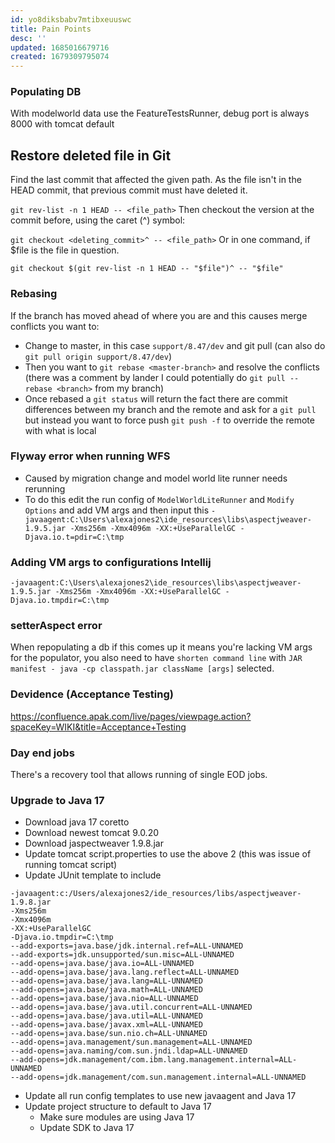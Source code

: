 ```yaml
---
id: yo8diksbabv7mtibxeuuswc
title: Pain Points
desc: ''
updated: 1685016679716
created: 1679309795074
---
```


### Populating DB
With modelworld data use the FeatureTestsRunner, debug port is always 8000 with tomcat default

## Restore deleted file in Git
Find the last commit that affected the given path. As the file isn't in the HEAD commit, that previous commit must have deleted it.

`git rev-list -n 1 HEAD -- <file_path>`
Then checkout the version at the commit before, using the caret (^) symbol:

`git checkout <deleting_commit>^ -- <file_path>`
Or in one command, if $file is the file in question.

`git checkout $(git rev-list -n 1 HEAD -- "$file")^ -- "$file"`

### Rebasing
If the branch has moved ahead of where you are and this causes merge conflicts you want to:
- Change to master, in this case `support/8.47/dev` and git pull (can also do `git pull origin support/8.47/dev`)
- Then you want to `git rebase <master-branch>` and resolve the conflicts (there was a comment by lander I could potentially do `git pull --rebase <branch>` from my branch)
- Once rebased a `git status` will return the fact there are commit differences between my branch and the remote and ask for a `git pull` but instead you want to force push `git push -f` to override the remote with what is local

### Flyway error when running WFS
- Caused by migration change and model world lite runner needs rerunning
- To do this edit the run config of `ModelWorldLiteRunner` and `Modify Options` and add VM args and then input this `-javaagent:C:\Users\alexajones2\ide_resources\libs\aspectjweaver-1.9.5.jar -Xms256m -Xmx4096m -XX:+UseParallelGC -Djava.io.t=pdir=C:\tmp`

### Adding VM args to configurations Intellij
`-javaagent:C:\Users\alexajones2\ide_resources\libs\aspectjweaver-1.9.5.jar -Xms256m -Xmx4096m -XX:+UseParallelGC -Djava.io.tmpdir=C:\tmp`

### setterAspect error
When repopulating a db if this comes up it means you're lacking VM args for the populator, you also need to have `shorten command line` with `JAR manifest - java -cp classpath.jar className [args]` selected.

### Devidence (Acceptance Testing)
https://confluence.apak.com/live/pages/viewpage.action?spaceKey=WIKI&title=Acceptance+Testing

### Day end jobs
There's a recovery tool that allows running of single EOD jobs.

### Upgrade to Java 17
- Download java 17 coretto
- Download newest tomcat 9.0.20
- Download jaspectweaver 1.9.8.jar
- Update tomcat script.properties to use the above 2 (this was issue of running tomcat script)
- Update JUnit template to include
```
-javaagent:c:/Users/alexajones2/ide_resources/libs/aspectjweaver-1.9.8.jar
-Xms256m
-Xmx4096m
-XX:+UseParallelGC
-Djava.io.tmpdir=C:\tmp
--add-exports=java.base/jdk.internal.ref=ALL-UNNAMED
--add-exports=jdk.unsupported/sun.misc=ALL-UNNAMED
--add-opens=java.base/java.io=ALL-UNNAMED
--add-opens=java.base/java.lang.reflect=ALL-UNNAMED
--add-opens=java.base/java.lang=ALL-UNNAMED
--add-opens=java.base/java.math=ALL-UNNAMED
--add-opens=java.base/java.nio=ALL-UNNAMED
--add-opens=java.base/java.util.concurrent=ALL-UNNAMED
--add-opens=java.base/java.util=ALL-UNNAMED
--add-opens=java.base/javax.xml=ALL-UNNAMED
--add-opens=java.base/sun.nio.ch=ALL-UNNAMED
--add-opens=java.management/sun.management=ALL-UNNAMED
--add-opens=java.naming/com.sun.jndi.ldap=ALL-UNNAMED
--add-opens=jdk.management/com.ibm.lang.management.internal=ALL-UNNAMED
--add-opens=jdk.management/com.sun.management.internal=ALL-UNNAMED
```
- Update all run config templates to use new javaagent and Java 17
- Update project structure to default to Java 17
    - Make sure modules are using Java 17
    - Update SDK to Java 17